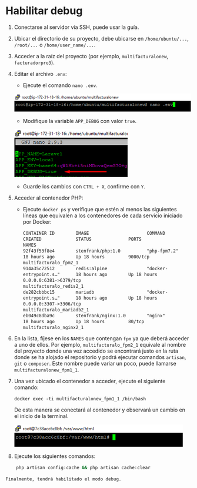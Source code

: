 # Habilitar debug

1. Conectarse al servidor vía SSH, puede usar la guía.

2. Ubicar el directorio de su proyecto, debe ubicarse en `/home/ubuntu/...`, `/root/...` o `/home/user_name/...`.

3. Acceder a la raíz del proyecto (por ejemplo, `multifacturalonew`, `facturadorpro3`).

4. Editar el archivo `.env`:
    - Ejecute el comando `nano .env`.

   ![alt text](img/habilitar_debug_1.png)

    - Modifique la variable `APP_DEBUG` con valor `true`.

   ![alt text](img/habilitar_debug_2.png)

    - Guarde los cambios con `CTRL + X`, confirme con `Y`.

5. Acceder al contenedor PHP:
    - Ejecute `docker ps` y verifique que estén al menos las siguientes líneas que equivalen a los contenedores de cada servicio iniciado por Docker:
      ```
      CONTAINER ID        IMAGE                      COMMAND                     CREATED             STATUS              PORTS                                      NAMES
      92f43f53f8e4        stenfrank/php:1.0          "php-fpm7.2"                18 hours ago        Up 18 hours         9000/tcp                                   multifacturalo_fpm2_1
      914a35c72512        redis:alpine               "docker-entrypoint.s…"      18 hours ago        Up 18 hours         0.0.0.0:6381->6379/tcp                     multifacturalo_redis2_1
      de282cbbbc15        mariadb                    "docker-entrypoint.s…"      18 hours ago        Up 18 hours         0.0.0.0:3307->3306/tcp                     multifacturalo_mariadb2_1
      eb049c8dba9c        stenfrank/nginx:1.0        "nginx"                     18 hours ago        Up 18 hours         80/tcp                                     multifacturalo_nginx2_1
      ```

6. En la lista, fíjese en los `NAMES` que contengan `fpm` ya que deberá acceder a uno de ellos. Por ejemplo, `multifacturalo_fpm2_1` equivale al nombre del proyecto donde una vez accedido se encontrará justo en la ruta donde se ha alojado el repositorio y podrá ejecutar comandos `artisan`, `git` o `composer`. Este nombre puede variar un poco, puede llamarse `multifacturalonew_fpm1_1`.

7. Una vez ubicado el contenedor a acceder, ejecute el siguiente comando:
    ```
    docker exec -ti multifacturalonew_fpm1_1 /bin/bash
    ```

    De esta manera se conectará al contenedor y observará un cambio en el inicio de la terminal.

   ![alt text](img/habilitar_debug_3.png)

8. Ejecute los siguientes comandos:

```bash
    php artisan config:cache && php artisan cache:clear
```

    Finalmente, tendrá habilitado el modo debug.
